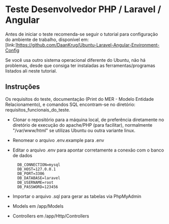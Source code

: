

# Teste Desenvolvedor PHP / Laravel / Angular

Antes de iniciar o teste recomenda-se seguir o tutorial para configuração
do ambiente de trabalho, disponível em: [link:]https://github.com/DaanKrug/Ubuntu-Laravel-Angular-Environment-Config

Se você usa outro sistema operacional diferente do Ubuntu, não há problemas, desde que consiga
ter instaladas as ferramentas/programas listados ali neste tutorial.


## Instruções

Os requisitos do teste, documentação (Print do MER - Modelo Entidade Relacionamento),
e comandos SQL encontram-se no diretório: requisitos_funcionais_do_teste.

- Clonar o repositório para a máquina local, de preferência diretamente no
diretório de execução do apache/PHP (para facilitar), normalmente "/var/www/html" se utilizas Ubuntu
ou outra variante linux.

- Renomear o arquivo .env.example para .env
- Editar o arquivo .env para apontar corretamente a conexão com o banco de dados
	
		DB_CONNECTION=mysql
		DB_HOST=127.0.0.1
		DB_PORT=3306
		DB_DATABASE=laravel
		DB_USERNAME=root
		DB_PASSWORD=123456
	
- Importar o arquivo .sql para gerar as tabelas via PhpMyAdmin


- Models em /app/Models
- Controllers em /app/Http/Controllers




















